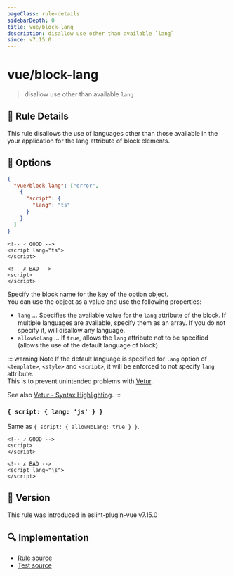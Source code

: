 ```yaml
---
pageClass: rule-details
sidebarDepth: 0
title: vue/block-lang
description: disallow use other than available `lang`
since: v7.15.0
---
```


# vue/block-lang

> disallow use other than available `lang`

## :book: Rule Details

This rule disallows the use of languages other than those available in the your application for the lang attribute of block elements.

## :wrench: Options

```json
{
  "vue/block-lang": ["error",
    {
      "script": {
        "lang": "ts"
      }
    }
  ]
}
```

<eslint-code-block :rules="{'vue/block-lang': ['error', { script: { lang: 'ts' } }]}">

```vue
<!-- ✓ GOOD -->
<script lang="ts">
</script>
```

</eslint-code-block>

<eslint-code-block :rules="{'vue/block-lang': ['error', { script: { lang: 'ts' } }]}">

```vue
<!-- ✗ BAD -->
<script>
</script>
```

</eslint-code-block>

Specify the block name for the key of the option object.\
You can use the object as a value and use the following properties:

- `lang` ... Specifies the available value for the `lang` attribute of the block. If multiple languages are available, specify them as an array. If you do not specify it, will disallow any language.
- `allowNoLang` ... If `true`, allows the `lang` attribute not to be specified (allows the use of the default language of block).

::: warning Note
If the default language is specified for `lang` option of `<template>`, `<style>` and `<script>`, it will be enforced to not specify `lang` attribute.\
This is to prevent unintended problems with [Vetur](https://vuejs.github.io/vetur/).

See also [Vetur - Syntax Highlighting](https://vuejs.github.io/vetur/guide/highlighting.html).
:::

### `{ script: { lang: 'js' } }`

Same as `{ script: { allowNoLang: true } }`.

<eslint-code-block :rules="{'vue/block-lang': ['error', { script: { lang: 'js' } }]}">

```vue
<!-- ✓ GOOD -->
<script>
</script>
```

</eslint-code-block>

<eslint-code-block :rules="{'vue/block-lang': ['error', { script: { lang: 'js' } }]}">

```vue
<!-- ✗ BAD -->
<script lang="js">
</script>
```

</eslint-code-block>

## :rocket: Version

This rule was introduced in eslint-plugin-vue v7.15.0

## :mag: Implementation

- [Rule source](https://github.com/vuejs/eslint-plugin-vue/blob/master/lib/rules/block-lang.js)
- [Test source](https://github.com/vuejs/eslint-plugin-vue/blob/master/tests/lib/rules/block-lang.js)
